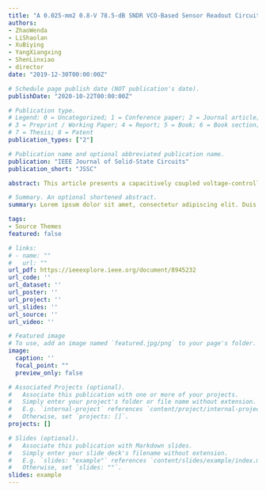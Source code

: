 ```yaml
---
title: "A 0.025-mm2 0.8-V 78.5-dB SNDR VCO-Based Sensor Readout Circuit in a Hybrid PLL- ΔΣ M Structure"
authors:
- ZhaoWenda
- LiShaolan
- XuBiying
- YangXiangxing
- ShenLinxiao
- director
date: "2019-12-30T00:00:00Z"

# Schedule page publish date (NOT publication's date).
publishDate: "2020-10-22T00:00:00Z"

# Publication type.
# Legend: 0 = Uncategorized; 1 = Conference paper; 2 = Journal article;
# 3 = Preprint / Working Paper; 4 = Report; 5 = Book; 6 = Book section;
# 7 = Thesis; 8 = Patent
publication_types: ["2"]

# Publication name and optional abbreviated publication name.
publication: "IEEE Journal of Solid-State Circuits"
publication_short: "JSSC"

abstract: This article presents a capacitively coupled voltage-controlled oscillator (VCO)-based sensor readout featuring a hybrid phase-locked loop (PLL)-ΔΣ modulator structure. It leverages phase-locking and phase-frequency detector (PFD) array to concurrently perform quantization and dynamic element matching (DEM), much-reducing hardware/power compared with the existing VCO-based readouts' counting scheme. A low-cost in-cell data-weighted averaging (DWA) scheme is presented to enable a highly linear tri-level digital-to-analog converter (DAC). Fabricated in 40-nm CMOS, the prototype readout achieves 78-dB SNDR in 10-kHz bandwidth, consuming 4.68 μW and 0.025-mm 2 active area. With 172-dB Schreier figure of merit, its efficiency advances the state-of-the-art VCO-based readouts by 50×

# Summary. An optional shortened abstract.
summary: Lorem ipsum dolor sit amet, consectetur adipiscing elit. Duis posuere tellus ac convallis placerat. Proin tincidunt magna sed ex sollicitudin condimentum.

tags:
- Source Themes
featured: false

# links:
# - name: ""
#   url: ""
url_pdf: https://ieeexplore.ieee.org/document/8945232
url_code: ''
url_dataset: ''
url_poster: ''
url_project: ''
url_slides: ''
url_source: ''
url_video: ''

# Featured image
# To use, add an image named `featured.jpg/png` to your page's folder. 
image:
  caption: ''
  focal_point: ""
  preview_only: false

# Associated Projects (optional).
#   Associate this publication with one or more of your projects.
#   Simply enter your project's folder or file name without extension.
#   E.g. `internal-project` references `content/project/internal-project/index.md`.
#   Otherwise, set `projects: []`.
projects: []

# Slides (optional).
#   Associate this publication with Markdown slides.
#   Simply enter your slide deck's filename without extension.
#   E.g. `slides: "example"` references `content/slides/example/index.md`.
#   Otherwise, set `slides: ""`.
slides: example
---
```

